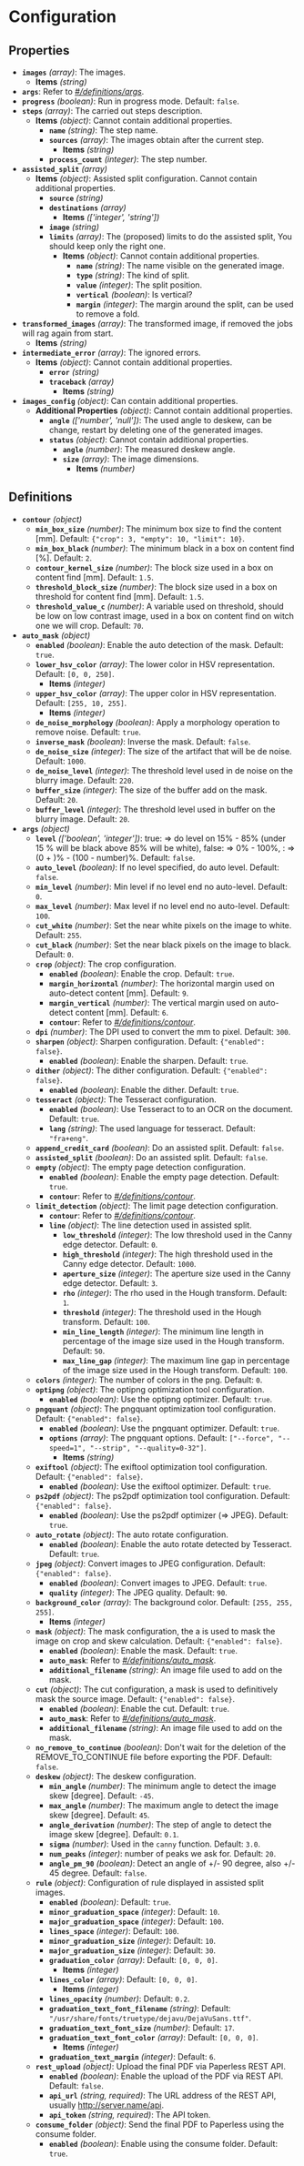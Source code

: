 # Configuration

## Properties

- **`images`** _(array)_: The images.
  - **Items** _(string)_
- **`args`**: Refer to _[#/definitions/args](#definitions/args)_.
- **`progress`** _(boolean)_: Run in progress mode. Default: `false`.
- **`steps`** _(array)_: The carried out steps description.
  - **Items** _(object)_: Cannot contain additional properties.
    - **`name`** _(string)_: The step name.
    - **`sources`** _(array)_: The images obtain after the current step.
      - **Items** _(string)_
    - **`process_count`** _(integer)_: The step number.
- **`assisted_split`** _(array)_
  - **Items** _(object)_: Assisted split configuration. Cannot contain additional properties.
    - **`source`** _(string)_
    - **`destinations`** _(array)_
      - **Items** _(['integer', 'string'])_
    - **`image`** _(string)_
    - **`limits`** _(array)_: The (proposed) limits to do the assisted split, You should keep only the right one.
      - **Items** _(object)_: Cannot contain additional properties.
        - **`name`** _(string)_: The name visible on the generated image.
        - **`type`** _(string)_: The kind of split.
        - **`value`** _(integer)_: The split position.
        - **`vertical`** _(boolean)_: Is vertical?
        - **`margin`** _(integer)_: The margin around the split, can be used to remove a fold.
- **`transformed_images`** _(array)_: The transformed image, if removed the jobs will rag again from start.
  - **Items** _(string)_
- **`intermediate_error`** _(array)_: The ignored errors.
  - **Items** _(object)_: Cannot contain additional properties.
    - **`error`** _(string)_
    - **`traceback`** _(array)_
      - **Items** _(string)_
- **`images_config`** _(object)_: Can contain additional properties.
  - **Additional Properties** _(object)_: Cannot contain additional properties.
    - **`angle`** _(['number', 'null'])_: The used angle to deskew, can be change, restart by deleting one of the generated images.
    - **`status`** _(object)_: Cannot contain additional properties.
      - **`angle`** _(number)_: The measured deskew angle.
      - **`size`** _(array)_: The image dimensions.
        - **Items** _(number)_

## Definitions

- <a id="definitions/contour"></a>**`contour`** _(object)_
  - **`min_box_size`** _(number)_: The minimum box size to find the content [mm]. Default: `{"crop": 3, "empty": 10, "limit": 10}`.
  - **`min_box_black`** _(number)_: The minimum black in a box on content find [%]. Default: `2`.
  - **`contour_kernel_size`** _(number)_: The block size used in a box on content find [mm]. Default: `1.5`.
  - **`threshold_block_size`** _(number)_: The block size used in a box on threshold for content find [mm]. Default: `1.5`.
  - **`threshold_value_c`** _(number)_: A variable used on threshold, should be low on low contrast image, used in a box on content find on witch one we will crop. Default: `70`.
- <a id="definitions/auto_mask"></a>**`auto_mask`** _(object)_
  - **`enabled`** _(boolean)_: Enable the auto detection of the mask. Default: `true`.
  - **`lower_hsv_color`** _(array)_: The lower color in HSV representation. Default: `[0, 0, 250]`.
    - **Items** _(integer)_
  - **`upper_hsv_color`** _(array)_: The upper color in HSV representation. Default: `[255, 10, 255]`.
    - **Items** _(integer)_
  - **`de_noise_morphology`** _(boolean)_: Apply a morphology operation to remove noise. Default: `true`.
  - **`inverse_mask`** _(boolean)_: Inverse the mask. Default: `false`.
  - **`de_noise_size`** _(integer)_: The size of the artifact that will be de noise. Default: `1000`.
  - **`de_noise_level`** _(integer)_: The threshold level used in de noise on the blurry image. Default: `220`.
  - **`buffer_size`** _(integer)_: The size of the buffer add on the mask. Default: `20`.
  - **`buffer_level`** _(integer)_: The threshold level used in buffer on the blurry image. Default: `20`.
- <a id="definitions/args"></a>**`args`** _(object)_
  - **`level`** _(['boolean', 'integer'])_: true: => do level on 15% - 85% (under 15 % will be black above 85% will be white), false: => 0% - 100%, <number>: => (0 + <number>)% - (100 - number)%. Default: `false`.
  - **`auto_level`** _(boolean)_: If no level specified, do auto level. Default: `false`.
  - **`min_level`** _(number)_: Min level if no level end no auto-level. Default: `0`.
  - **`max_level`** _(number)_: Max level if no level end no auto-level. Default: `100`.
  - **`cut_white`** _(number)_: Set the near white pixels on the image to white. Default: `255`.
  - **`cut_black`** _(number)_: Set the near black pixels on the image to black. Default: `0`.
  - **`crop`** _(object)_: The crop configuration.
    - **`enabled`** _(boolean)_: Enable the crop. Default: `true`.
    - **`margin_horizontal`** _(number)_: The horizontal margin used on auto-detect content [mm]. Default: `9`.
    - **`margin_vertical`** _(number)_: The vertical margin used on auto-detect content [mm]. Default: `6`.
    - **`contour`**: Refer to _[#/definitions/contour](#definitions/contour)_.
  - **`dpi`** _(number)_: The DPI used to convert the mm to pixel. Default: `300`.
  - **`sharpen`** _(object)_: Sharpen configuration. Default: `{"enabled": false}`.
    - **`enabled`** _(boolean)_: Enable the sharpen. Default: `true`.
  - **`dither`** _(object)_: The dither configuration. Default: `{"enabled": false}`.
    - **`enabled`** _(boolean)_: Enable the dither. Default: `true`.
  - **`tesseract`** _(object)_: The Tesseract configuration.
    - **`enabled`** _(boolean)_: Use Tesseract to to an OCR on the document. Default: `true`.
    - **`lang`** _(string)_: The used language for tesseract. Default: `"fra+eng"`.
  - **`append_credit_card`** _(boolean)_: Do an assisted split. Default: `false`.
  - **`assisted_split`** _(boolean)_: Do an assisted split. Default: `false`.
  - **`empty`** _(object)_: The empty page detection configuration.
    - **`enabled`** _(boolean)_: Enable the empty page detection. Default: `true`.
    - **`contour`**: Refer to _[#/definitions/contour](#definitions/contour)_.
  - **`limit_detection`** _(object)_: The limit page detection configuration.
    - **`contour`**: Refer to _[#/definitions/contour](#definitions/contour)_.
    - **`line`** _(object)_: The line detection used in assisted split.
      - **`low_threshold`** _(integer)_: The low threshold used in the Canny edge detector. Default: `0`.
      - **`high_threshold`** _(integer)_: The high threshold used in the Canny edge detector. Default: `1000`.
      - **`aperture_size`** _(integer)_: The aperture size used in the Canny edge detector. Default: `3`.
      - **`rho`** _(integer)_: The rho used in the Hough transform. Default: `1`.
      - **`threshold`** _(integer)_: The threshold used in the Hough transform. Default: `100`.
      - **`min_line_length`** _(integer)_: The minimum line length in percentage of the image size used in the Hough transform. Default: `50`.
      - **`max_line_gap`** _(integer)_: The maximum line gap in percentage of the image size used in the Hough transform. Default: `100`.
  - **`colors`** _(integer)_: The number of colors in the png. Default: `0`.
  - **`optipng`** _(object)_: The optipng optimization tool configuration.
    - **`enabled`** _(boolean)_: Use the optipng optimizer. Default: `true`.
  - **`pngquant`** _(object)_: The pngquant optimization tool configuration. Default: `{"enabled": false}`.
    - **`enabled`** _(boolean)_: Use the pngquant optimizer. Default: `true`.
    - **`options`** _(array)_: The pngquant options. Default: `["--force", "--speed=1", "--strip", "--quality=0-32"]`.
      - **Items** _(string)_
  - **`exiftool`** _(object)_: The exiftool optimization tool configuration. Default: `{"enabled": false}`.
    - **`enabled`** _(boolean)_: Use the exiftool optimizer. Default: `true`.
  - **`ps2pdf`** _(object)_: The ps2pdf optimization tool configuration. Default: `{"enabled": false}`.
    - **`enabled`** _(boolean)_: Use the ps2pdf optimizer (=> JPEG). Default: `true`.
  - **`auto_rotate`** _(object)_: The auto rotate configuration.
    - **`enabled`** _(boolean)_: Enable the auto rotate detected by Tesseract. Default: `true`.
  - **`jpeg`** _(object)_: Convert images to JPEG configuration. Default: `{"enabled": false}`.
    - **`enabled`** _(boolean)_: Convert images to JPEG. Default: `true`.
    - **`quality`** _(integer)_: The JPEG quality. Default: `90`.
  - **`background_color`** _(array)_: The background color. Default: `[255, 255, 255]`.
    - **Items** _(integer)_
  - **`mask`** _(object)_: The mask configuration, the a is used to mask the image on crop and skew calculation. Default: `{"enabled": false}`.
    - **`enabled`** _(boolean)_: Enable the mask. Default: `true`.
    - **`auto_mask`**: Refer to _[#/definitions/auto_mask](#definitions/auto_mask)_.
    - **`additional_filename`** _(string)_: An image file used to add on the mask.
  - **`cut`** _(object)_: The cut configuration, a mask is used to definitively mask the source image. Default: `{"enabled": false}`.
    - **`enabled`** _(boolean)_: Enable the cut. Default: `true`.
    - **`auto_mask`**: Refer to _[#/definitions/auto_mask](#definitions/auto_mask)_.
    - **`additional_filename`** _(string)_: An image file used to add on the mask.
  - **`no_remove_to_continue`** _(boolean)_: Don't wait for the deletion of the REMOVE_TO_CONTINUE file before exporting the PDF. Default: `false`.
  - **`deskew`** _(object)_: The deskew configuration.
    - **`min_angle`** _(number)_: The minimum angle to detect the image skew [degree]. Default: `-45`.
    - **`max_angle`** _(number)_: The maximum angle to detect the image skew [degree]. Default: `45`.
    - **`angle_derivation`** _(number)_: The step of angle to detect the image skew [degree]. Default: `0.1`.
    - **`sigma`** _(number)_: Used in the `canny` function. Default: `3.0`.
    - **`num_peaks`** _(integer)_: number of peaks we ask for. Default: `20`.
    - **`angle_pm_90`** _(boolean)_: Detect an angle of +/- 90 degree, also +/- 45 degree. Default: `false`.
  - **`rule`** _(object)_: Configuration of rule displayed in assisted split images.
    - **`enabled`** _(boolean)_: Default: `true`.
    - **`minor_graduation_space`** _(integer)_: Default: `10`.
    - **`major_graduation_space`** _(integer)_: Default: `100`.
    - **`lines_space`** _(integer)_: Default: `100`.
    - **`minor_graduation_size`** _(integer)_: Default: `10`.
    - **`major_graduation_size`** _(integer)_: Default: `30`.
    - **`graduation_color`** _(array)_: Default: `[0, 0, 0]`.
      - **Items** _(integer)_
    - **`lines_color`** _(array)_: Default: `[0, 0, 0]`.
      - **Items** _(integer)_
    - **`lines_opacity`** _(number)_: Default: `0.2`.
    - **`graduation_text_font_filename`** _(string)_: Default: `"/usr/share/fonts/truetype/dejavu/DejaVuSans.ttf"`.
    - **`graduation_text_font_size`** _(number)_: Default: `17`.
    - **`graduation_text_font_color`** _(array)_: Default: `[0, 0, 0]`.
      - **Items** _(integer)_
    - **`graduation_text_margin`** _(integer)_: Default: `6`.
  - **`rest_upload`** _(object)_: Upload the final PDF via Paperless REST API.
    - **`enabled`** _(boolean)_: Enable the upload of the PDF via REST API. Default: `false`.
    - **`api_url`** _(string, required)_: The URL address of the REST API, usually http://server.name/api.
    - **`api_token`** _(string, required)_: The API token.
  - **`consume_folder`** _(object)_: Send the final PDF to Paperless using the consume folder.
    - **`enabled`** _(boolean)_: Enable using the consume folder. Default: `true`.
